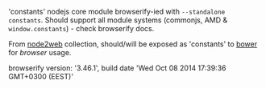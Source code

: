 'constants' nodejs core module browserify-ied with `--standalone constants`. Should support all module systems (commonjs, AMD & `window.constants`) - check browserify docs.

From [node2web](http://github.com/anodynos/node2web) collection,
should/will be exposed as 'constants' to [bower](http://bower.io) for *browser* usage.

browserify version: '3.46.1', build date 'Wed Oct 08 2014 17:39:36 GMT+0300 (EEST)'